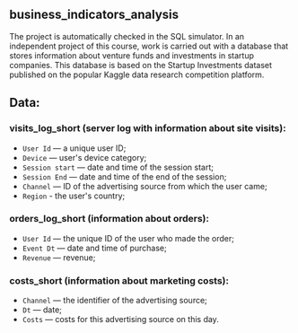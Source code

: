 ## business_indicators_analysis

The project is automatically checked in the SQL simulator. In an independent project of this course, work is carried out with a database that stores information about venture funds and investments in startup companies. This database is based on the Startup Investments dataset published on the popular Kaggle data research competition platform.

## Data:
### visits_log_short (server log with information about site visits):
- `User Id` — a unique user ID;
- `Device` — user's device category;
- `Session start` — date and time of the session start;
- `Session End` — date and time of the end of the session;
- `Channel` — ID of the advertising source from which the user came;
- `Region` - the user's country;

### orders_log_short (information about orders):
- `User Id` — the unique ID of the user who made the order;
- `Event Dt` — date and time of purchase;
- `Revenue` — revenue;

### costs_short (information about marketing costs):
- `Channel` — the identifier of the advertising source;
- `Dt` — date;
- `Costs` — costs for this advertising source on this day.
